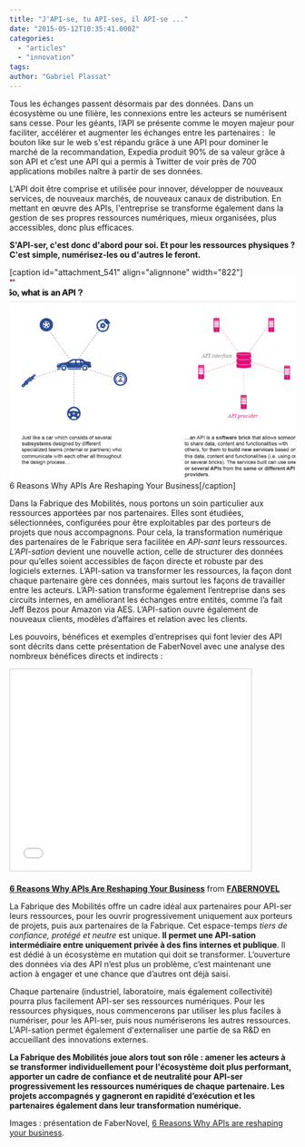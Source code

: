 ```yaml
---
title: "J'API-se, tu API-ses, il API-se ..."
date: "2015-05-12T10:35:41.000Z"
categories: 
  - "articles"
  - "innovation"
tags: 
author: "Gabriel Plassat"
---
```


Tous les échanges passent désormais par des données. Dans un écosystème ou une filière, les connexions entre les acteurs se numérisent sans cesse. Pour les géants, l’API se présente comme le moyen majeur pour faciliter, accélérer et augmenter les échanges entre les partenaires :  le bouton like sur le web s'est répandu grâce à une API pour dominer le marché de la recommandation, Expedia produit 90% de sa valeur grâce à son API et c’est une API qui a permis à Twitter de voir près de 700 applications mobiles naître à partir de ses données.

L'API doit être comprise et utilisée pour innover, développer de nouveaux services, de nouveaux marchés, de nouveaux canaux de distribution. En mettant en œuvre des APIs, l'entreprise se transforme également dans la gestion de ses propres ressources numériques, mieux organisées, plus accessibles, donc plus efficaces.

**S'API-ser, c'est donc d'abord pour soi. Et pour les ressources physiques ? C'est simple, numérisez-les ou d'autres le feront.**

\[caption id="attachment\_541" align="alignnone" width="822"\][![API FaberNovel](images/API-FaberNovel1-850x600.png)](http://lafabriquedesmobilites.fr/wp-content/uploads/2015/05/API-FaberNovel1.png) 6 Reasons Why APIs Are Reshaping Your Business\[/caption\]

Dans la Fabrique des Mobilités, nous portons un soin particulier aux ressources apportées par nos partenaires. Elles sont étudiées, sélectionnées, configurées pour être exploitables par des porteurs de projets que nous accompagnons. Pour cela, la transformation numérique des partenaires de le Fabrique sera facilitée en _API-sant_ leurs ressources. _L’API-sation_ devient une nouvelle action, celle de structurer des données pour qu’elles soient accessibles de façon directe et robuste par des logiciels externes. L’API-sation va transformer les ressources, la façon dont chaque partenaire gère ces données, mais surtout les façons de travailler entre les acteurs. L’API-sation transforme également l’entreprise dans ses circuits internes, en améliorant les échanges entre entités, comme l’a fait Jeff Bezos pour Amazon via AES. L’API-sation ouvre également de nouveaux clients, modèles d’affaires et relation avec les clients.

Les pouvoirs, bénéfices et exemples d’entreprises qui font levier des API sont décrits dans cette présentation de FaberNovel avec une analyse des nombreux bénéfices directs et indirects :

<iframe style="border: 1px solid #CCC; border-width: 1px; margin-bottom: 5px; max-width: 100%;" src="//fr.slideshare.net/slideshow/embed_code/key/sIiLnXNQk4tuTH" width="425" height="355" frameborder="0" marginwidth="0" marginheight="0" scrolling="no" allowfullscreen="allowfullscreen"></iframe>

**[6 Reasons Why APIs Are Reshaping Your Business](//fr.slideshare.net/faberNovel/6-reasons-why-apis-are-reshaping-your-business "6 Reasons Why APIs Are Reshaping Your Business")** from **[FΛBERNOVEL](//www.slideshare.net/faberNovel)**

La Fabrique des Mobilités offre un cadre idéal aux partenaires pour API-ser leurs ressources, pour les ouvrir progressivement uniquement aux porteurs de projets, puis aux partenaires de la Fabrique. Cet espace-temps _tiers de confiance, protégé et neutre_ est unique. **Il permet une API-sation intermédiaire entre uniquement privée à des fins internes et publique**. Il est dédié à un écosystème en mutation qui doit se transformer. L’ouverture des données via des API n’est plus un problème, c’est maintenant une action à engager et une chance que d’autres ont déjà saisi.

Chaque partenaire (industriel, laboratoire, mais également collectivité) pourra plus facilement API-ser ses ressources numériques. Pour les ressources physiques, nous commencerons par utiliser les plus faciles à numériser, pour les API-ser, puis nous numériserons les autres ressources. L'API-sation permet également d'externaliser une partie de sa R&D en accueillant des innovations externes.

**La Fabrique des Mobilités joue alors tout son rôle : amener les acteurs à se transformer individuellement pour l'écosystème doit plus performant, apporter un cadre de confiance et de neutralité pour API-ser progressivement les ressources numériques de chaque partenaire. Les projets accompagnés y gagneront en rapidité d’exécution et les partenaires également dans leur transformation numérique.**

Images : présentation de FaberNovel, [6 Reasons Why APIs are reshaping your business](http://fr.slideshare.net/faberNovel/6-reasons-why-apis-are-reshaping-your-business?related=1).
